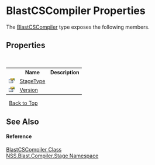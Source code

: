 # BlastCSCompiler Properties
 

The <a href="54ef9df6-2ab4-520d-56da-087b6c3962ed.md">BlastCSCompiler</a> type exposes the following members.


## Properties
&nbsp;<table><tr><th></th><th>Name</th><th>Description</th></tr><tr><td>![Public property](media/pubproperty.gif "Public property")</td><td><a href="f1a4248a-09ac-0574-561c-59975cd9a86a.md">StageType</a></td><td /></tr><tr><td>![Public property](media/pubproperty.gif "Public property")</td><td><a href="d03c14d4-e94c-0a4b-6a85-58d8cd390af7.md">Version</a></td><td /></tr></table>&nbsp;
<a href="#blastcscompiler-properties">Back to Top</a>

## See Also


#### Reference
<a href="54ef9df6-2ab4-520d-56da-087b6c3962ed.md">BlastCSCompiler Class</a><br /><a href="f44e629d-16ad-ce78-c6d1-bb239589698b.md">NSS.Blast.Compiler.Stage Namespace</a><br />